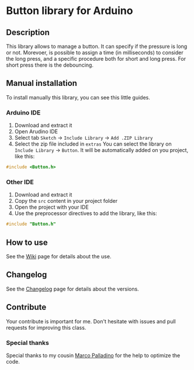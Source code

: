 # Button library for Arduino
## Description
This library allows to manage a button. It can specify if the pressure is long or not. Morevoer, is possible to assign a time (in milliseconds) to consider the long press, and a specific procedure both for short and long press. For short press there is the debouncing.

## Manual installation
To install manually this library, you can see this little guides.

### Arduino IDE
1. Download and extract it
2. Open Arudino IDE
3. Select tab `Sketch` -> `Include Library` -> `Add .ZIP Library`
4. Select the zip file included in `extras`
You can select the library on `Include Library` -> `Button`. It will be automatically added on you project, like this:
```c++
#include <Button.h>
```

### Other IDE
1. Download and extract it
2. Copy the `src` content in your project folder
3. Open the project with your IDE
4. Use the preprocessor directives to add the library, like this:
```c++
#include "Button.h"
```
## How to use
See the [Wiki](https://github.com/davidepalladino/Button-Arduino/wiki) page for details about the use.

## Changelog
See the [Changelog](/CHANGELOG.md) page for details about the versions.

## Contribute
Your contribute is important for me. Don't hesitate with issues and pull requests for improving this class.

### Special thanks
Special thanks to my cousin [Marco Palladino](https://github.com/PalladinoMarco) for the help to optimize the code.

